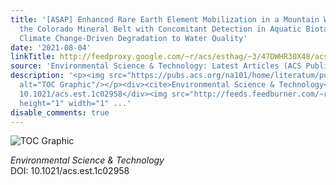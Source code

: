 ```yaml
---
title: '[ASAP] Enhanced Rare Earth Element Mobilization in a Mountain Watershed of
  the Colorado Mineral Belt with Concomitant Detection in Aquatic Biota: Increasing
  Climate Change-Driven Degradation to Water Quality'
date: '2021-08-04'
linkTitle: http://feedproxy.google.com/~r/acs/esthag/~3/47DWHR30X48/acs.est.1c02958
source: 'Environmental Science & Technology: Latest Articles (ACS Publications)'
description: '<p><img src="https://pubs.acs.org/na101/home/literatum/publisher/achs/journals/content/esthag/0/esthag.ahead-of-print/acs.est.1c02958/20210804/images/medium/es1c02958_0005.gif"
  alt="TOC Graphic"/></p><div><cite>Environmental Science & Technology</cite></div><div>DOI:
  10.1021/acs.est.1c02958</div><img src="http://feeds.feedburner.com/~r/acs/esthag/~4/47DWHR30X48"
  height="1" width="1" ...'
disable_comments: true
---
```

<p><img src="https://pubs.acs.org/na101/home/literatum/publisher/achs/journals/content/esthag/0/esthag.ahead-of-print/acs.est.1c02958/20210804/images/medium/es1c02958_0005.gif" alt="TOC Graphic"/></p><div><cite>Environmental Science & Technology</cite></div><div>DOI: 10.1021/acs.est.1c02958</div><img src="http://feeds.feedburner.com/~r/acs/esthag/~4/47DWHR30X48" height="1" width="1" ...